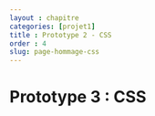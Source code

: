 ```yaml
---
layout : chapitre
categories: [projet1]
title : Prototype 2 - CSS
order : 4
slug: page-hommage-css
---
```


# Prototype 3 : CSS